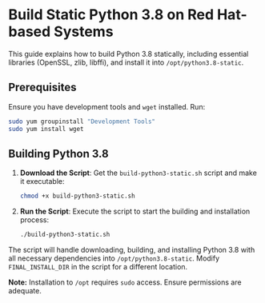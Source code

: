 # Build Static Python 3.8 on Red Hat-based Systems

This guide explains how to build Python 3.8 statically, including essential libraries (OpenSSL, zlib, libffi), and install it into `/opt/python3.8-static`.

## Prerequisites

Ensure you have development tools and `wget` installed. Run:

```bash
sudo yum groupinstall "Development Tools"
sudo yum install wget
```

## Building Python 3.8

1. **Download the Script**: Get the `build-python3-static.sh` script and make it executable:

    ```bash
    chmod +x build-python3-static.sh
    ```

2. **Run the Script**: Execute the script to start the building and installation process:

    ```bash
    ./build-python3-static.sh
    ```

The script will handle downloading, building, and installing Python 3.8 with all necessary dependencies into `/opt/python3.8-static`. Modify `FINAL_INSTALL_DIR` in the script for a different location.

**Note:** Installation to `/opt` requires `sudo` access. Ensure permissions are adequate.
